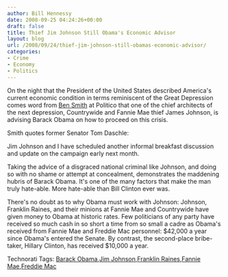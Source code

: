 ```yaml
---
author: Bill Hennessy
date: 2008-09-25 04:24:26+00:00
draft: false
title: Thief Jim Johnson Still Obama's Economic Advisor
layout: blog
url: /2008/09/24/thief-jim-johnson-still-obamas-economic-advisor/
categories:
- Crime
- Economy
- Politics
---
```


On the night that the President of the United States described America's current economic condition in terms reminiscent of the Great Depression comes word from [Ben Smith](https://www.politico.com/blogs/bensmith/0908/Johnson_to_lead_Obama_briefing.html) at Politico that one of the chief architects of the next depression, Countrywide and Fannie Mae thief James Johnson, is advising Barack Obama on how to proceed on this crisis.

 

Smith quotes former Senator Tom Daschle:

 

Jim Johnson and I have scheduled another informal breakfast discussion and update on the campaign early next month.

 

Taking the advice of a disgraced national criminal like Johnson, and doing so with no shame or attempt at concealment, demonstrates the maddening hubris of Barack Obama. It's one of the many factors that make the man truly hate-able. More hate-able than Bill Clinton ever was.

 

There's no doubt as to why Obama must work with Johnson: Johnson, Franklin Raines, and their minions at Fannie Mae and Countrywide have given money to Obama at historic rates. Few politicians of any party have received so much cash in so short a time from so small a cadre as Obama's received from Fannie Mae and Freddie Mac personnel: $42,000 a year since Obama's entered the Senate. By contrast, the second-place bribe-taker, Hillary Clinton, has received $10,000 a year.

 

Technorati Tags: [Barack Obama](https://technorati.com/tags/Barack%20Obama),[Jim Johnson](https://technorati.com/tags/Jim%20Johnson),[Franklin Raines](https://technorati.com/tags/Franklin%20Raines),[Fannie Mae](https://technorati.com/tags/Fannie%20Mae),[Freddie Mac](https://technorati.com/tags/Freddie%20Mac)
